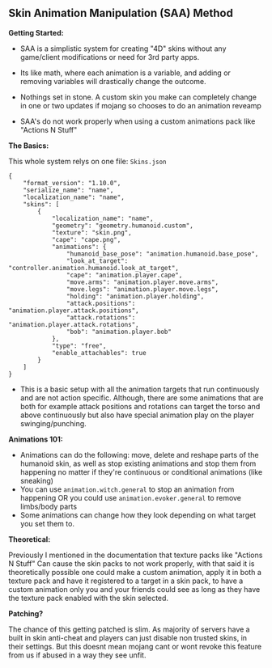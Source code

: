 ## Skin Animation Manipulation (SAA) Method

**Getting Started:**
- SAA is a simplistic system for creating "4D" skins without any game/client modifications or need for 3rd party apps. 

- Its like math, where each animation is a variable, and adding or removing variables will drastically change the outcome.

- Nothings set in stone. A custom skin you make can completely change in one or two updates if mojang so chooses to do an animation reveamp

- SAA's do not work properly when using a custom animations pack like "Actions N Stuff"


**The Basics:**

This whole system relys on one file: ``Skins.json``
```
{
    "format_version": "1.10.0",
    "serialize_name": "name",
    "localization_name": "name",
    "skins": [
        {
            "localization_name": "name",
            "geometry": "geometry.humanoid.custom",
            "texture": "skin.png",
            "cape": "cape.png",
            "animations": {
                "humanoid_base_pose": "animation.humanoid.base_pose",
                "look_at_target": "controller.animation.humanoid.look_at_target",
                "cape": "animation.player.cape",
                "move.arms": "animation.player.move.arms",
                "move.legs": "animation.player.move.legs",
                "holding": "animation.player.holding",
                "attack.positions": "animation.player.attack.positions",
                "attack.rotations": "animation.player.attack.rotations",
                "bob": "animation.player.bob"
            },
            "type": "free",
            "enable_attachables": true
        }
    ]
}
```
- This is a basic setup with all the animation targets that run continuously and are not action specific. Although, there are some animations that are both for example attack positions and rotations can target the torso and above continuously but also have special animation play on the player swinging/punching.

**Animations 101:**

- Animations can do the following: move, delete and reshape parts of the humanoid skin, as well as stop existing animations and stop them from happening no matter if they're continuous or conditional animations (like sneaking)
-  You can use `animation.witch.general` to stop an animation from happening OR you could use `animation.evoker.general` to remove limbs/body parts
- Some animations can change how they look depending on what target you set them to.

**Theoretical:**

Previously I mentioned in the documentation that texture packs like "Actions N Stuff" Can cause the skin packs to not work properly, with that said it is theoretically possible one could make a custom animation, apply it in both a texture pack and have it registered to a target in a skin pack, to have a custom animation only you and your friends could see as long as they have the texture pack enabled with the skin selected.

**Patching?**

The chance of this getting patched is slim. As majority of servers have a built in skin anti-cheat and players can just disable non trusted skins, in their settings. But this doesnt mean mojang cant or wont revoke this feature from us if abused in a way they see unfit.
